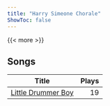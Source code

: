 ```yaml
---
title: "Harry Simeone Chorale"
ShowToc: false
---
```


{{< more >}}

## Songs
Title | Plays 
----- | -----: 
[Little Drummer Boy](/songs/little-drummer-boy) | 19

